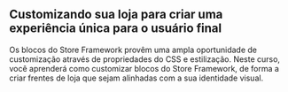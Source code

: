   ## Customizando sua loja para criar uma experiência única para o usuário final

Os blocos do Store Framework provêm uma ampla oportunidade de customização através de propriedades do CSS e estilização. Neste curso, você aprenderá como customizar blocos do Store Framework, de forma a criar frentes de loja que sejam alinhadas com a sua identidade visual.